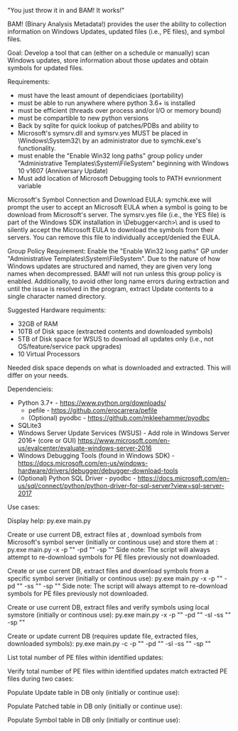"You just throw it in and BAM! It works!"

BAM! (Binary Analysis Metadata!) provides the user the ability to collection information on Windows Updates, 
updated files (i.e., PE files), and symbol files. 

Goal:
    Develop a tool that can (either on a schedule or manually) scan Windows updates, store
    information about those updates and obtain symbols for updated files.

Requirements:
* must have the least amount of dependiciaes (portability)
* must be able to run anywhere where python 3.6+ is installed
* must be efficient (threads over process and/or I/O or memory bound) 
* must be compartible to new python versions
* Back by sqlite for quick lookup of patches/PDBs and ability to 
* Microsoft's symsrv.dll and symsrv.yes MUST be placed in \Windows\System32\ by an administrator due to symchk.exe's functionality. 
* must enable the "Enable Win32 long paths" group policy under "Administrative Templates\System\FileSystem" beginning with Windows 10 v1607 (Anniversary Update)
* Must add location of Microsoft Debugging tools to PATH evnrionment variable


Microsoft's Symbol Connection and Download EULA:
symchk.exe will prompt the user to accept an Microsoft EULA when a symbol is going to be download from Microsoft's server. The symsrv.yes file (i.e., the YES file) is part of the Windows SDK installation in \Debugger\<arch>\ and is used to silently accept the Microsoft EULA to download the symbols from their servers. You can remove this file to individually accept/denied the EULA. 

Group Policy Requirement: Enable the "Enable Win32 long paths" GP under "Administrative Templates\System\FileSystem".
Due to the nature of how Windows updates are structured and named, they are given very long names when decompressed. BAM! will not run unless this group policy is enabled. Additionally, to avoid other long name errors during extraction and until the issue is resolved in the program, extract Update contents to a single character named directory.

Suggested Hardware requiments:
* 32GB of RAM
* 10TB of Disk space (extracted contents and downloaded symbols)
* 5TB of Disk space for WSUS to download all updates only (i.e., not OS/feature/service pack upgrades)
* 10 Virtual Processors

Needed disk space depends on what is downloaded and extracted. This will differ on your needs.

Dependencieis:
* Python 3.7+ - https://www.python.org/downloads/
    * pefile - https://github.com/erocarrera/pefile
    * (Optional) pyodbc - https://github.com/mkleehammer/pyodbc
* SQLite3
* Windows Server Update Services (WSUS)  - Add role in Windows Server 2016+ (core or GUI) https://www.microsoft.com/en-us/evalcenter/evaluate-windows-server-2016
* Windows Debugging Tools (found in Windows SDK) - https://docs.microsoft.com/en-us/windows-hardware/drivers/debugger/debugger-download-tools
* (Optional) Python SQL Driver - pyodbc - https://docs.microsoft.com/en-us/sql/connect/python/python-driver-for-sql-server?view=sql-server-2017

Use cases:

Display help:
py.exe main.py

Create or use current DB, extract files at <path to updates>, download symbols from Microsoft's symbol server (initially or continous use) and store them at <path to where syms are to be stored>: 
py.exe main.py -x -p "<path to updates>" -pd "<path to extract files too>" -sp "<path to where syms are to be stored>"
Side note: The script will always attempt to re-download symbols for PE files previously not downloaded.

Create or use current DB, extract files and download symbols from a specific symbol server (initially or continous use): 
py.exe main.py -x -p "<path to updates>" -pd "<path to extract files too>" -ss "<symstore location>" -sp "<path to where syms are to be stored>"
Side note: The script will always attempt to re-download symbols for PE files previously not downloaded.

Create or use current DB, extract files and verify symbols using local symstore (initially or continous use): 
py.exe main.py -x -p "<path to updates>" -pd "<path to extract files too>" -sl -ss "<directory path to symstore location or symbol location>" -sp "<path to where syms are to be stored>"

Create or update current DB (requires update file, extracted files, downloaded symbols):
py.exe main.py -c -p "<path to updates>" -pd "<path to extract files too>" -sl -ss "<directory path to symstore location or symbol location>" -sp "<path to where syms are to be stored>"

List total number of PE files within identified updates:

Verify total number of PE files within identified updates match extracted PE files
during two cases:

Populate Update table in DB only (initially or continue use):

Populate Patched table in DB only (initially or continue use):

Populate Symbol table in DB only (initially or continue use):








